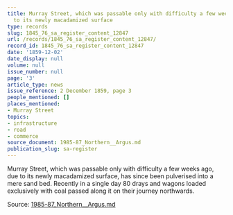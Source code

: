 ```yaml
---
title: Murray Street, which was passable only with difficulty a few weeks ago, due
  to its newly macadamized surface
type: records
slug: 1845_76_sa_register_content_12847
url: /records/1845_76_sa_register_content_12847/
record_id: 1845_76_sa_register_content_12847
date: '1859-12-02'
date_display: null
volume: null
issue_number: null
page: '3'
article_type: news
issue_reference: 2 December 1859, page 3
people_mentioned: []
places_mentioned:
- Murray Street
topics:
- infrastructure
- road
- commerce
source_document: 1985-87_Northern__Argus.md
publication_slug: sa-register
---
```


Murray Street, which was passable only with difficulty a few weeks ago, due to its newly macadamized surface, has since been pulverised into a mere sand bed.  Recently in a single day 80 drays and wagons loaded exclusively with coal passed along it on their journey northwards.

Source: [1985-87_Northern__Argus.md](/downloads/markdown/1985-87_Northern__Argus.md)
